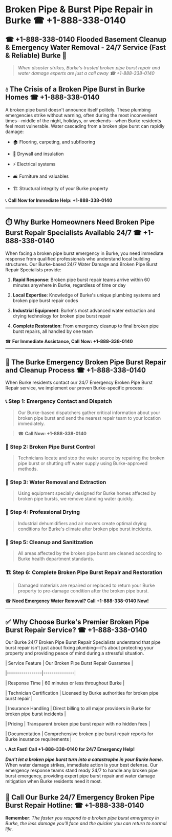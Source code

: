# Broken Pipe & Burst Pipe Repair in Burke ☎ +1-888-338-0140  
## ☎ +1-888-338-0140 Flooded Basement Cleanup & Emergency Water Removal - 24/7 Service (Fast & Reliable) Burke 🚨  

> *When disaster strikes, Burke's trusted broken pipe burst repair and water damage experts are just a call away ☎ +1-888-338-0140*  

## 💧 The Crisis of a Broken Pipe Burst in Burke Homes ☎ +1-888-338-0140  

A broken pipe burst doesn't announce itself politely. These plumbing emergencies strike without warning, often during the most inconvenient times—middle of the night, holidays, or weekends—when Burke residents feel most vulnerable. Water cascading from a broken pipe burst can rapidly damage:  

* 🏠 Flooring, carpeting, and subflooring  
* 🧱 Drywall and insulation  
* ⚡ Electrical systems  
* 🛋️ Furniture and valuables  
* 🏗️ Structural integrity of your Burke property  

📞 **Call Now for Immediate Help: +1-888-338-0140**  

---  

## ⏱️ Why Burke Homeowners Need Broken Pipe Burst Repair Specialists Available 24/7 ☎ +1-888-338-0140  

When facing a broken pipe burst emergency in Burke, you need immediate response from qualified professionals who understand local building structures. Our Burke-based 24/7 Water Damage and Broken Pipe Burst Repair Specialists provide:  

1. **Rapid Response**: Broken pipe burst repair teams arrive within 60 minutes anywhere in Burke, regardless of time or day  
2. **Local Expertise**: Knowledge of Burke's unique plumbing systems and broken pipe burst repair codes  
3. **Industrial Equipment**: Burke's most advanced water extraction and drying technology for broken pipe burst repair  
4. **Complete Restoration**: From emergency cleanup to final broken pipe burst repairs, all handled by one team  

☎ **For Immediate Assistance, Call Now: +1-888-338-0140**  

---  

## 🔧 The Burke Emergency Broken Pipe Burst Repair and Cleanup Process ☎ +1-888-338-0140  

When Burke residents contact our 24/7 Emergency Broken Pipe Burst Repair service, we implement our proven Burke-specific process:  

### 📞 Step 1: Emergency Contact and Dispatch  
> Our Burke-based dispatchers gather critical information about your broken pipe burst and send the nearest repair team to your location immediately.  
> ☎ **Call Now: +1-888-338-0140**  

### 🚿 Step 2: Broken Pipe Burst Control  
> Technicians locate and stop the water source by repairing the broken pipe burst or shutting off water supply using Burke-approved methods.  

### 🌊 Step 3: Water Removal and Extraction  
> Using equipment specially designed for Burke homes affected by broken pipe bursts, we remove standing water quickly.  

### 💨 Step 4: Professional Drying  
> Industrial dehumidifiers and air movers create optimal drying conditions for Burke's climate after broken pipe burst incidents.  

### 🧼 Step 5: Cleanup and Sanitization  
> All areas affected by the broken pipe burst are cleaned according to Burke health department standards.  

### 🏗️ Step 6: Complete Broken Pipe Burst Repair and Restoration  
> Damaged materials are repaired or replaced to return your Burke property to pre-damage condition after the broken pipe burst.  

☎ **Need Emergency Water Removal? Call +1-888-338-0140 Now!**  

---  

## ✅ Why Choose Burke's Premier Broken Pipe Burst Repair Service? ☎ +1-888-338-0140  

Our Burke 24/7 Broken Pipe Burst Repair Specialists understand that pipe burst repair isn't just about fixing plumbing—it's about protecting your property and providing peace of mind during a stressful situation.  

| Service Feature | Our Broken Pipe Burst Repair Guarantee |  
|-----------------|---------------|  
| Response Time | 60 minutes or less throughout Burke |  
| Technician Certification | Licensed by Burke authorities for broken pipe burst repair |  
| Insurance Handling | Direct billing to all major providers in Burke for broken pipe burst incidents |  
| Pricing | Transparent broken pipe burst repair with no hidden fees |  
| Documentation | Comprehensive broken pipe burst repair reports for Burke insurance requirements |  

📞 **Act Fast! Call +1-888-338-0140 for 24/7 Emergency Help!**  

***Don't let a broken pipe burst turn into a catastrophe in your Burke home.*** When water damage strikes, immediate action is your best defense. Our emergency response teams stand ready 24/7 to handle any broken pipe burst emergency, providing expert pipe burst repair and water damage mitigation when Burke residents need it most.  

## 📱 Call Our Burke 24/7 Emergency Broken Pipe Burst Repair Hotline: ☎ +1-888-338-0140  

**Remember**: *The faster you respond to a broken pipe burst emergency in Burke, the less damage you'll face and the quicker you can return to normal life.*